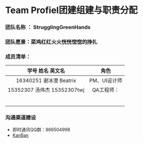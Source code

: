 # Team Profiel团建组建与职责分配
### 团队名称 ： StrugglingGreenHands
### 团队愿景：菜鸡红红火火恍恍惚惚的挣扎
### 成员清单：
|学号  姓名 英文名|角色|
|:--:|:--:|
|16340251 谢冰澄 Beatrix | PM、UI设计师|
|15352307 汤伟杰 15352307twj|QA工程师｜
|||
|||
|||
|||
|||
|||


### 沟通渠道建设
- 即时通讯QQ群：866504998
- [KanBan](https://github.com/strugglinggreenhands/SpareMoney/projects/1)

